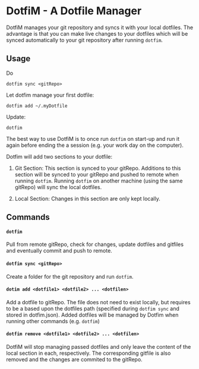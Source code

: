 # DotfiM - A Dotfile Manager

DotfiM manages your git repository and syncs it with your local dotfiles.
The advantage is that you can make live changes to your dotfiles which will be synced automatically to your git repository after running `dotfim`.


## Usage

Do

```
dotfim sync <gitRepo>
```

Let dotfim manage your first dotfile:

```
dotfim add ~/.myDotfile
```

Update:

```
dotfim
```

The best way to use DotfiM is to once run `dotfim` on start-up and run it again before ending the a session (e.g. your work day on the computer).

Dotfim will add two sections to your dotfile:

1. Git Section:
  This section is synced to your gitRepo. Additions to this section will be synced to your gitRepo and pushed to remote when running `dotfim`. Running `dotfim` on another machine (using the same gitRepo) will sync the local dotfiles.

2. Local Section:
  Changes in this section are only kept locally.
  
  
## Commands

#### `dotfim`

Pull from remote gitRepo, check for changes, update dotfiles and gitfiles and eventually commit and push to remote.

#### `dotfim sync <gitRepo>`

Create a folder for the git repository and run `dotfim`.

#### `dotim add <dotfile1> <dotfile2> ... <dotfilen>`

Add a dotfile to gitRepo. The file does not need to exist locally, but requires to be a based upon the dotfiles path (specified during `dotfim sync` and stored in dotfim.json). Added dotfiles will be managed by Dotfim when running other commands (e.g. `dotfim`)

#### `dotfim remove <dotfile1> <dotfile2> ... <dotfilen>`

DotfiM will stop managing passed dotfiles and only leave the content of the local section in each, respectively. The corresponding gitfile is also removed and the changes are commited to the gitRepo.
